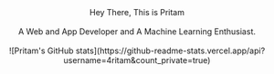 <center>Hey There, This is Pritam <center>
<br>
<center>A Web and App Developer and A Machine Learning Enthusiast.<center>
<br>
![Pritam's GitHub stats](https://github-readme-stats.vercel.app/api?username=4ritam&count_private=true)
